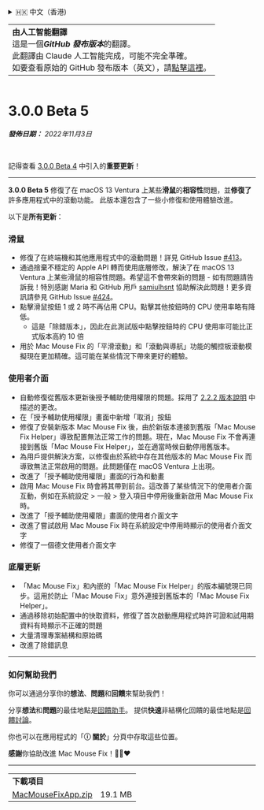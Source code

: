 <details>
<summary>🇭🇰 中文（香港)</summary>

[🇬🇧 English (GitHub)](https://github.com/noah-nuebling/mac-mouse-fix/releases/tag/3.0.0-Beta-5)\
[🇦🇩 Català](https://redirect.macmousefix.com/?target=mmf-release&tag=3.0.0-Beta-5&locale=ca)\
[🇩🇪 Deutsch](https://redirect.macmousefix.com/?target=mmf-release&tag=3.0.0-Beta-5&locale=de)\
[🇪🇸 Español](https://redirect.macmousefix.com/?target=mmf-release&tag=3.0.0-Beta-5&locale=es)\
[🇫🇷 Français](https://redirect.macmousefix.com/?target=mmf-release&tag=3.0.0-Beta-5&locale=fr)\
[🇮🇩 Indonesia](https://redirect.macmousefix.com/?target=mmf-release&tag=3.0.0-Beta-5&locale=id)\
[🇮🇹 Italiano](https://redirect.macmousefix.com/?target=mmf-release&tag=3.0.0-Beta-5&locale=it)\
[🇭🇺 Magyar](https://redirect.macmousefix.com/?target=mmf-release&tag=3.0.0-Beta-5&locale=hu)\
[🇳🇱 Nederlands](https://redirect.macmousefix.com/?target=mmf-release&tag=3.0.0-Beta-5&locale=nl)\
[🇵🇱 Polski](https://redirect.macmousefix.com/?target=mmf-release&tag=3.0.0-Beta-5&locale=pl)\
[🇧🇷 Português (Brasil)](https://redirect.macmousefix.com/?target=mmf-release&tag=3.0.0-Beta-5&locale=pt-BR)\
[🇵🇹 Português (Portugal)](https://redirect.macmousefix.com/?target=mmf-release&tag=3.0.0-Beta-5&locale=pt-PT)\
[🇷🇴 Română](https://redirect.macmousefix.com/?target=mmf-release&tag=3.0.0-Beta-5&locale=ro)\
[🇸🇪 Svenska](https://redirect.macmousefix.com/?target=mmf-release&tag=3.0.0-Beta-5&locale=sv)\
[🇻🇳 Tiếng Việt](https://redirect.macmousefix.com/?target=mmf-release&tag=3.0.0-Beta-5&locale=vi)\
[🇹🇷 Türkçe](https://redirect.macmousefix.com/?target=mmf-release&tag=3.0.0-Beta-5&locale=tr)\
[🇨🇿 Čeština](https://redirect.macmousefix.com/?target=mmf-release&tag=3.0.0-Beta-5&locale=cs)\
[🇬🇷 Ελληνικά](https://redirect.macmousefix.com/?target=mmf-release&tag=3.0.0-Beta-5&locale=el)\
[🇷🇺 Русский](https://redirect.macmousefix.com/?target=mmf-release&tag=3.0.0-Beta-5&locale=ru)\
[🇺🇦 Українська](https://redirect.macmousefix.com/?target=mmf-release&tag=3.0.0-Beta-5&locale=uk)\
[🇮🇱 עברית](https://redirect.macmousefix.com/?target=mmf-release&tag=3.0.0-Beta-5&locale=he)\
[🇸🇦 العربية](https://redirect.macmousefix.com/?target=mmf-release&tag=3.0.0-Beta-5&locale=ar)\
[🇮🇳 हिन्दी](https://redirect.macmousefix.com/?target=mmf-release&tag=3.0.0-Beta-5&locale=hi)\
[🇹🇭 ไทย](https://redirect.macmousefix.com/?target=mmf-release&tag=3.0.0-Beta-5&locale=th)\
[🇨🇳 中文 (简体)](https://redirect.macmousefix.com/?target=mmf-release&tag=3.0.0-Beta-5&locale=zh-Hans)\
[🇨🇳 中文 (繁體)](https://redirect.macmousefix.com/?target=mmf-release&tag=3.0.0-Beta-5&locale=zh-Hant)\
**🇭🇰 中文（香港)**\
[🇯🇵 日本語](https://redirect.macmousefix.com/?target=mmf-release&tag=3.0.0-Beta-5&locale=ja)\
[🇰🇷 한국어](https://redirect.macmousefix.com/?target=mmf-release&tag=3.0.0-Beta-5&locale=ko)\
[Help translate Mac Mouse Fix to different languages!](https://github.com/noah-nuebling/mac-mouse-fix/discussions/731)
</details>
<table align=><td>
<b>由人工智能翻譯</b><br>
這是一個<b><em>GitHub 發布版本</em></b>的翻譯。<br>
此翻譯由 Claude 人工智能完成，可能不完全準確。<br>
如要查看原始的 GitHub 發布版本（英文），請<a href="https://github.com/noah-nuebling/mac-mouse-fix/releases/tag/3.0.0-Beta-5">點擊這裡</a>。
</td></table>

<table></table>

# 3.0.0 Beta 5
***發佈日期：** 2022年11月3日*

<br>

記得查看 [3.0.0 Beta 4](https://github.com/noah-nuebling/mac-mouse-fix/releases/tag/3.0.0-Beta-4) 中引入的**重要更新**！

---

**3.0.0 Beta 5** 修復了在 macOS 13 Ventura 上某些**滑鼠**的**相容性**問題，並**修復了**許多應用程式中的滾動功能。
此版本還包含了一些小修復和使用體驗改進。

以下是**所有更新**：

### 滑鼠

- 修復了在終端機和其他應用程式中的滾動問題！詳見 GitHub Issue [#413](https://github.com/noah-nuebling/mac-mouse-fix/issues/413)。
- 通過捨棄不穩定的 Apple API 轉而使用底層修改，解決了在 macOS 13 Ventura 上某些滑鼠的相容性問題。希望這不會帶來新的問題 - 如有問題請告訴我！特別感謝 Maria 和 GitHub 用戶 [samiulhsnt](https://github.com/samiulhsnt) 協助解決此問題！更多資訊請參見 GitHub Issue [#424](https://github.com/noah-nuebling/mac-mouse-fix/issues/424)。
- 點擊滑鼠按鈕 1 或 2 時不再佔用 CPU。點擊其他按鈕時的 CPU 使用率略有降低。
    - 這是「除錯版本」，因此在此測試版中點擊按鈕時的 CPU 使用率可能比正式版本高約 10 倍
- 用於 Mac Mouse Fix 的「平滑滾動」和「滾動與導航」功能的觸控板滾動模擬現在更加精確。這可能在某些情況下帶來更好的體驗。

### 使用者介面

- 自動修復從舊版本更新後授予輔助使用權限的問題。採用了 [2.2.2 版本說明](https://github.com/noah-nuebling/mac-mouse-fix/releases/tag/2.2.2) 中描述的更改。
- 在「授予輔助使用權限」畫面中新增「取消」按鈕
- 修復了安裝新版本 Mac Mouse Fix 後，由於新版本連接到舊版「Mac Mouse Fix Helper」導致配置無法正常工作的問題。現在，Mac Mouse Fix 不會再連接到舊版「Mac Mouse Fix Helper」，並在適當時候自動停用舊版本。
- 為用戶提供解決方案，以修復由於系統中存在其他版本的 Mac Mouse Fix 而導致無法正常啟用的問題。此問題僅在 macOS Ventura 上出現。
- 改進了「授予輔助使用權限」畫面的行為和動畫
- 啟用 Mac Mouse Fix 時會將其帶到前台。這改善了某些情況下的使用者介面互動，例如在系統設定 > 一般 > 登入項目中停用後重新啟用 Mac Mouse Fix 時。
- 改進了「授予輔助使用權限」畫面的使用者介面文字
- 改進了嘗試啟用 Mac Mouse Fix 時在系統設定中停用時顯示的使用者介面文字
- 修復了一個德文使用者介面文字

### 底層更新

- 「Mac Mouse Fix」和內嵌的「Mac Mouse Fix Helper」的版本編號現已同步。這用於防止「Mac Mouse Fix」意外連接到舊版本的「Mac Mouse Fix Helper」。
- 通過移除初始配置中的快取資料，修復了首次啟動應用程式時許可證和試用期資料有時顯示不正確的問題
- 大量清理專案結構和原始碼
- 改進了除錯訊息

---

### 如何幫助我們

你可以通過分享你的**想法**、**問題**和**回饋**來幫助我們！

分享**想法**和**問題**的最佳地點是[回饋助手](https://noah-nuebling.github.io/mac-mouse-fix-feedback-assistant/?type=bug-report)。
提供**快速**非結構化回饋的最佳地點是[回饋討論](https://github.com/noah-nuebling/mac-mouse-fix/discussions/366)。

你也可以在應用程式的「**ⓘ 關於**」分頁中存取這些位置。

**感謝**你協助改進 Mac Mouse Fix！💙💛❤️

---

<table align="start">
<tr>
    <td colspan=2>
        <b>下載項目</b>
    </td>
</tr>
<tr>
    <td><a href="https://github.com/noah-nuebling/mac-mouse-fix/releases/download/3.0.0-Beta-5/MacMouseFixApp.zip">MacMouseFixApp.zip</a></td>
    <td>19.1 MB</td>
</tr>
</table>